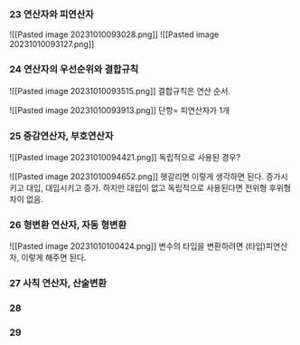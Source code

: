 ### 23 연산자와 피연산자
![[Pasted image 20231010093028.png]]
![[Pasted image 20231010093127.png]]
### 24 연산자의 우선순위와 결합규칙
![[Pasted image 20231010093515.png]]
결합규칙은 연산 순서. 

![[Pasted image 20231010093913.png]]
단항= 피연산자가 1개

### 25 증감연산자, 부호연산자
![[Pasted image 20231010094421.png]]
독립적으로 사용된 경우?

![[Pasted image 20231010094652.png]]
헷갈리면 이렇게 생각하면 된다. 증가시키고 대입, 대입시키고 증가. 하지만 대입이 없고 독립적으로 사용된다면 전위형 후위형 차이 없음.

### 26 형변환 연산자, 자동 형변환
![[Pasted image 20231010100424.png]]
변수의 타입을 변환하려면 (타입)피연산자, 이렇게 해주면 된다.





### 27 사칙 연산자, 산술변환



### 28



### 29

